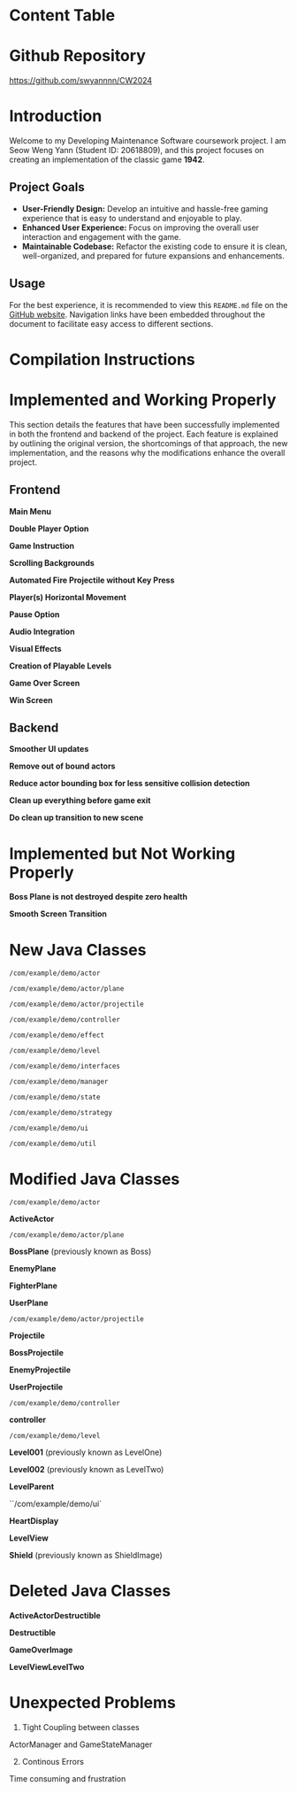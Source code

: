 # Content Table



# Github Repository
https://github.com/swyannnn/CW2024

# Introduction
Welcome to my Developing Maintenance Software coursework project. I am Seow Weng Yann (Student ID: 20618809), and this project focuses on creating an implementation of the classic game **1942**.

## Project Goals

- **User-Friendly Design:** Develop an intuitive and hassle-free gaming experience that is easy to understand and enjoyable to play.
- **Enhanced User Experience:** Focus on improving the overall user interaction and engagement with the game.
- **Maintainable Codebase:** Refactor the existing code to ensure it is clean, well-organized, and prepared for future expansions and enhancements.

## Usage

For the best experience, it is recommended to view this `README.md` file on the [GitHub website](https://github.com/swyannnn/CW2024). Navigation links have been embedded throughout the document to facilitate easy access to different sections.

# Compilation Instructions

# Implemented and Working Properly

This section details the features that have been successfully implemented in both the frontend and backend of the project. Each feature is explained by outlining the original version, the shortcomings of that approach, the new implementation, and the reasons why the modifications enhance the overall project.

## Frontend

**Main Menu**

**Double Player Option**

**Game Instruction**

**Scrolling Backgrounds**

**Automated Fire Projectile without Key Press**

**Player(s) Horizontal Movement**

**Pause Option**

**Audio Integration**

**Visual Effects**

**Creation of Playable Levels**

**Game Over Screen**

**Win Screen**

## Backend

**Smoother UI updates**

**Remove out of bound actors**

**Reduce actor bounding box for less sensitive collision detection**

**Clean up everything before game exit**

**Do clean up transition to new scene**

# Implemented but Not Working Properly

**Boss Plane is not destroyed despite zero health**

**Smooth Screen Transition**

# New Java Classes

`/com/example/demo/actor`

`/com/example/demo/actor/plane`

`/com/example/demo/actor/projectile`

`/com/example/demo/controller`

`/com/example/demo/effect`

`/com/example/demo/level`

`/com/example/demo/interfaces`

`/com/example/demo/manager`

`/com/example/demo/state`

`/com/example/demo/strategy`

`/com/example/demo/ui`

`/com/example/demo/util`

# Modified Java Classes

`/com/example/demo/actor`

**ActiveActor**

`/com/example/demo/actor/plane`

**BossPlane** (previously known as Boss)

**EnemyPlane**

**FighterPlane**

**UserPlane**

`/com/example/demo/actor/projectile`

**Projectile**

**BossProjectile** 

**EnemyProjectile**

**UserProjectile**

`/com/example/demo/controller`

**controller**

`/com/example/demo/level`

**Level001** (previously known as LevelOne)

**Level002** (previously known as LevelTwo)

**LevelParent**

``/com/example/demo/ui`

**HeartDisplay**

**LevelView**

**Shield** (previously known as ShieldImage)

# Deleted Java Classes

**ActiveActorDestructible**

**Destructible**

**GameOverImage**

**LevelViewLevelTwo**

# Unexpected Problems

1. Tight Coupling between classes

ActorManager and GameStateManager

2. Continous Errors

Time consuming and frustration







